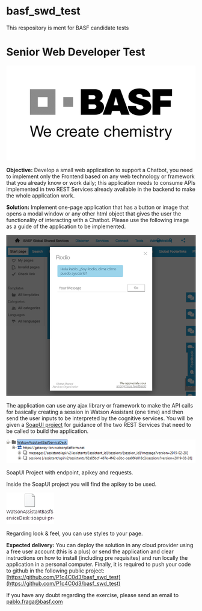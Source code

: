 # basf_swd_test
This respository is ment for BASF candidate tests


# Senior Web Developer Test

![BASF](./statics/basf.png?raw=true "Logo" )


__Objective:__ Develop a small web application to support a Chatbot, you need to implement only the Frontend based on any web technology or framework that you already know or work daily; this application needs to consume APIs implemented in two REST Services already available in the backend to make the whole application work.

__Solution:__ Implement one-page application that has a button or image that opens a modal window or any other html object that gives the user the functionality of interacting with a Chatbot. Please use the following image as a guide of the application to be implemented.


![BASF](./statics/lookandfeel.png?raw=true "Look and Feel" )

The application can use any ajax library or framework to make the API calls for basically creating a session in Watson Assistant (one time) and then send the user inputs to be interpreted by the cognitive services. You will be given a [SoapUI project](./SoapUI-project/WatsonAssistantBasfServiceDesk-soapui-project.xml?inline=false) for guidance of the two REST Services that need to be called to build the application.

![BASF](./statics/sui-project.png?raw=true "SoapUI project" )

SoapUI Project with endpoint, apikey and requests.

Inside the SoapUI project you will find the apikey to be used.

![BASF](./statics/file.png?raw=true "File" )

Regarding look & feel, you can use styles to your page.

__Expected delivery:__ You can deploy the solution in any cloud provider using a free user account (this is a plus) or send the application and clear instructions on how to install (including pre requisites) and run locally the application in a personal computer.
Finally, it is required to push your code to github in the following public project: [https://github.com/P1c4C0d3/basf_swd_test](https://github.com/P1c4C0d3/basf_swd_test)


If you have any doubt regarding the exercise, please send an email to [pablo.fraga@basf.com](mailto:pablo.fraga@basf.com)
